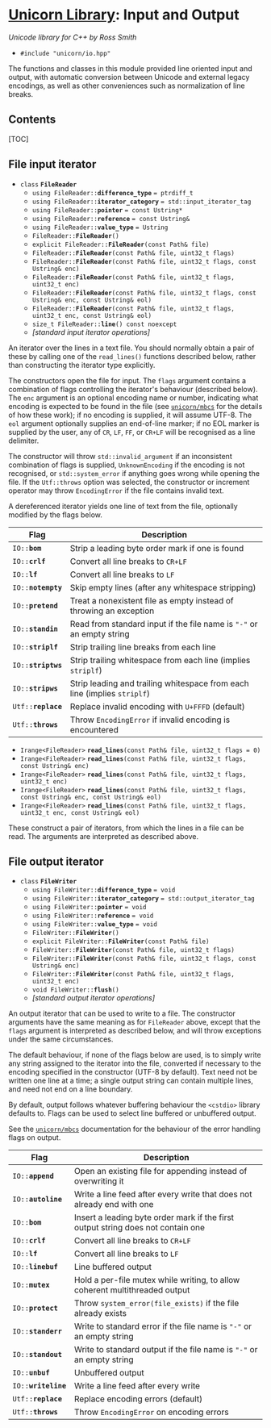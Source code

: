 # [Unicorn Library](index.html): Input and Output #

_Unicode library for C++ by Ross Smith_

* `#include "unicorn/io.hpp"`

The functions and classes in this module provided line oriented input and
output, with automatic conversion between Unicode and external legacy
encodings, as well as other conveniences such as normalization of line breaks.

## Contents ##

[TOC]

## File input iterator ##

* `class` **`FileReader`**
    * `using FileReader::`**`difference_type`** `= ptrdiff_t`
    * `using FileReader::`**`iterator_category`** `= std::input_iterator_tag`
    * `using FileReader::`**`pointer`** `= const Ustring*`
    * `using FileReader::`**`reference`** `= const Ustring&`
    * `using FileReader::`**`value_type`** `= Ustring`
    * `FileReader::`**`FileReader`**`()`
    * `explicit FileReader::`**`FileReader`**`(const Path& file)`
    * `FileReader::`**`FileReader`**`(const Path& file, uint32_t flags)`
    * `FileReader::`**`FileReader`**`(const Path& file, uint32_t flags, const Ustring& enc)`
    * `FileReader::`**`FileReader`**`(const Path& file, uint32_t flags, uint32_t enc)`
    * `FileReader::`**`FileReader`**`(const Path& file, uint32_t flags, const Ustring& enc, const Ustring& eol)`
    * `FileReader::`**`FileReader`**`(const Path& file, uint32_t flags, uint32_t enc, const Ustring& eol)`
    * `size_t FileReader::`**`line`**`() const noexcept`
    * _[standard input iterator operations]_

An iterator over the lines in a text file. You should normally obtain a pair
of these by calling one of the `read_lines()` functions described below,
rather than constructing the iterator type explicitly.

The constructors open the file for input. The `flags` argument contains a
combination of flags controlling the iterator's behaviour (described below).
The `enc` argument is an optional encoding name or number, indicating what
encoding is expected to be found in the file (see [`unicorn/mbcs`](mbcs.html)
for the details of how these work); if no encoding is supplied, it will assume
UTF-8. The `eol` argument optionally supplies an end-of-line marker; if no EOL
marker is supplied by the user, any of `CR`, `LF`, `FF`, or `CR+LF` will be
recognised as a line delimiter.

The constructor will throw `std::invalid_argument` if an inconsistent
combination of flags is supplied, `UnknownEncoding` if the encoding is not
recognised, or `std::system_error` if anything goes wrong while opening the
file. If the `Utf::throws` option was selected, the constructor or increment
operator may throw `EncodingError` if the file contains invalid text.

A dereferenced iterator yields one line of text from the file, optionally
modified by the flags below.

Flag                  | Description
----                  | -----------
`IO::`**`bom`**       | Strip a leading byte order mark if one is found
`IO::`**`crlf`**      | Convert all line breaks to `CR+LF`
`IO::`**`lf`**        | Convert all line breaks to `LF`
`IO::`**`notempty`**  | Skip empty lines (after any whitespace stripping)
`IO::`**`pretend`**   | Treat a nonexistent file as empty instead of throwing an exception
`IO::`**`standin`**   | Read from standard input if the file name is `"-"` or an empty string
`IO::`**`striplf`**   | Strip trailing line breaks from each line
`IO::`**`striptws`**  | Strip trailing whitespace from each line (implies `striplf`)
`IO::`**`stripws`**   | Strip leading and trailing whitespace from each line (implies `striplf`)
`Utf::`**`replace`**  | Replace invalid encoding with `U+FFFD` (default)
`Utf::`**`throws`**   | Throw `EncodingError` if invalid encoding is encountered

* `Irange<FileReader>` **`read_lines`**`(const Path& file, uint32_t flags = 0)`
* `Irange<FileReader>` **`read_lines`**`(const Path& file, uint32_t flags, const Ustring& enc)`
* `Irange<FileReader>` **`read_lines`**`(const Path& file, uint32_t flags, uint32_t enc)`
* `Irange<FileReader>` **`read_lines`**`(const Path& file, uint32_t flags, const Ustring& enc, const Ustring& eol)`
* `Irange<FileReader>` **`read_lines`**`(const Path& file, uint32_t flags, uint32_t enc, const Ustring& eol)`

These construct a pair of iterators, from which the lines in a file can be
read. The arguments are interpreted as described above.

## File output iterator ##

* `class` **`FileWriter`**
    * `using FileWriter::`**`difference_type`** `= void`
    * `using FileWriter::`**`iterator_category`** `= std::output_iterator_tag`
    * `using FileWriter::`**`pointer`** `= void`
    * `using FileWriter::`**`reference`** `= void`
    * `using FileWriter::`**`value_type`** `= void`
    * `FileWriter::`**`FileWriter`**`()`
    * `explicit FileWriter::`**`FileWriter`**`(const Path& file)`
    * `FileWriter::`**`FileWriter`**`(const Path& file, uint32_t flags)`
    * `FileWriter::`**`FileWriter`**`(const Path& file, uint32_t flags, const Ustring& enc)`
    * `FileWriter::`**`FileWriter`**`(const Path& file, uint32_t flags, uint32_t enc)`
    * `void FileWriter::`**`flush`**`()`
    * _[standard output iterator operations]_

An output iterator that can be used to write to a file. The constructor
arguments have the same meaning as for `FileReader` above, except that the
`flags` argument is interpreted as described below, and will throw exceptions
under the same circumstances.

The default behaviour, if none of the flags below are used, is to simply write
any string assigned to the iterator into the file, converted if necessary to
the encoding specified in the constructor (UTF-8 by default). Text need not be
written one line at a time; a single output string can contain multiple lines,
and need not end on a line boundary.

By default, output follows whatever buffering behaviour the `<cstdio>` library
defaults to. Flags can be used to select line buffered or unbuffered output.

See the [`unicorn/mbcs`](mbcs.html) documentation for the behaviour of the
error handling flags on output.

Flag                   | Description
----                   | -----------
`IO::`**`append`**     | Open an existing file for appending instead of overwriting it
`IO::`**`autoline`**   | Write a line feed after every write that does not already end with one
`IO::`**`bom`**        | Insert a leading byte order mark if the first output string does not contain one
`IO::`**`crlf`**       | Convert all line breaks to `CR+LF`
`IO::`**`lf`**         | Convert all line breaks to `LF`
`IO::`**`linebuf`**    | Line buffered output
`IO::`**`mutex`**      | Hold a per-file mutex while writing, to allow coherent multithreaded output
`IO::`**`protect`**    | Throw `system_error(file_exists)` if the file already exists
`IO::`**`standerr`**   | Write to standard error if the file name is `"-"` or an empty string
`IO::`**`standout`**   | Write to standard output if the file name is `"-"` or an empty string
`IO::`**`unbuf`**      | Unbuffered output
`IO::`**`writeline`**  | Write a line feed after every write
`Utf::`**`replace`**   | Replace encoding errors (default)
`Utf::`**`throws`**    | Throw `EncodingError` on encoding errors
